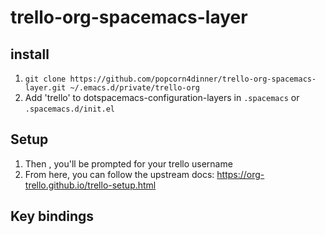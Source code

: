 # trello-org-spacemacs-layer

## install

1. `git clone https://github.com/popcorn4dinner/trello-org-spacemacs-layer.git ~/.emacs.d/private/trello-org`
2. Add 'trello' to dotspacemacs-configuration-layers in `.spacemacs` or `.spacemacs.d/init.el`

## Setup
1. Then <SPC SPC org-trello-install-key-and-token>, you'll be prompted for your trello username
2. From here, you can follow the upstream docs: https://org-trello.github.io/trello-setup.html

## Key bindings

